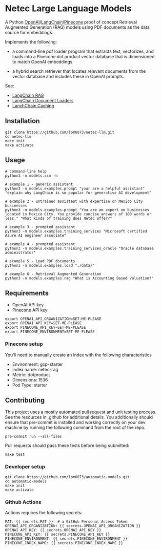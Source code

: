 # Netec Large Language Models

A Python [OpenAI](https://openai.com/)/[LangChain](https://www.langchain.com/)/[Pinecone](https://docs.pinecone.io/docs/python-client) proof of concept Retrieval Augmented Generation (RAG) models using PDF documents as the data source for embeddings.

Implements the following:

- a command-line pdf loader program that extracts text, vectorizes, and
  loads into a Pinecone dot product vector database that is dimensioned to match OpenAI embeddings.

- a hybrid search retriever that locates relevant documents from the vector database and includes these in OpenAI prompts.

See:

- [LangChain RAG](https://python.langchain.com/docs/use_cases/question_answering/)
- [LangChain Document Loaders](https://python.langchain.com/docs/modules/data_connection/document_loaders/pdf)
- [LanchChain Caching](https://python.langchain.com/docs/modules/model_io/llms/llm_caching)

## Installation

```console
git clone https://github.com/lpm0073/netec-llm.git
cd netec-llm
make init
make activate
```

## Usage

```console
# command-line help
python3 -m models.ssm -h

# example 1 - generic assistant
python3 -m models.examples.prompt "your are a helpful assistant" "explain why LangChain is so popular for generative AI development"

# example 2 - untrained assistant with expertise on Mexico City businesses
python3 -m models.examples.prompt "You are an expert on businesses located in Mexico City. You provide concise answers of 100 words or less." "What kinds of training does Netec offer?"

# example 3 - prompted assistant
python3 -m models.examples.training_services "Microsoft certified Azure AI engineer associate"

# example 4 - prompted assistant
python3 -m models.examples.training_services_oracle "Oracle database administrator"

# example 5 - Load PDF documents
python3 -m models.examples.load "./data/"

# example 6 - Retrieval Augmented Generation
python3 -m models.examples.rag "What is Accounting Based Valuation?"
```

## Requirements

- OpenAI API key
- Pinecone API key

```console
export OPENAI_API_ORGANIZATION=SET-ME-PLEASE
export OPENAI_API_KEY=SET-ME-PLEASE
export PINECONE_API_KEY=SET-ME-PLEASE
export PINECONE_ENVIRONMENT=SET-ME-PLEASE
```

### Pinecone setup

You'll need to manually create an index with the following characteristics

- Environment: gcp-starter
- Index name: netec-rag
- Metric: dotproduct
- Dimensions: 1536
- Pod Type: starter

## Contributing

This project uses a mostly automated pull request and unit testing process. See the resources in .github for additional details. You additionally should ensure that pre-commit is installed and working correctly on your dev machine by running the following command from the root of the repo.

```console
pre-commit run --all-files
```

Pull requests should pass these tests before being submitted:

```console
make test
```

### Developer setup

```console
git clone https://github.com/lpm0073/automatic-models.git
cd automatic-models
make init
make activate
```

### Github Actions

Actions requires the following secrets:

```console
PAT: {{ secrets.PAT }}  # a GitHub Personal Access Token
OPENAI_API_ORGANIZATION: {{ secrets.OPENAI_API_ORGANIZATION }}
OPENAI_API_KEY: {{ secrets.OPENAI_API_KEY }}
PINECONE_API_KEY: {{ secrets.PINECONE_API_KEY }}
PINECONE_ENVIRONMENT: {{ secrets.PINECONE_ENVIRONMENT }}
PINECONE_INDEX_NAME: {{ secrets.PINECONE_INDEX_NAME }}
```
